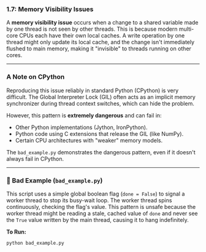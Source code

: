 ### 1.7: Memory Visibility Issues

A **memory visibility issue** occurs when a change to a shared variable made by one thread is not seen by other threads. This is because modern multi-core CPUs each have their own local caches. A write operation by one thread might only update its local cache, and the change isn't immediately flushed to main memory, making it "invisible" to threads running on other cores.

---

### A Note on CPython

Reproducing this issue reliably in standard Python (CPython) is very difficult. The Global Interpreter Lock (GIL) often acts as an implicit memory synchronizer during thread context switches, which can hide the problem.

However, this pattern is **extremely dangerous** and can fail in:
*   Other Python implementations (Jython, IronPython).
*   Python code using C extensions that release the GIL (like NumPy).
*   Certain CPU architectures with "weaker" memory models.

The `bad_example.py` demonstrates the dangerous pattern, even if it doesn't always fail in CPython.

---

### 🔴 Bad Example (`bad_example.py`)

This script uses a simple global boolean flag (`done = False`) to signal a worker thread to stop its busy-wait loop. The worker thread spins continuously, checking the flag's value. This pattern is unsafe because the worker thread might be reading a stale, cached value of `done` and never see the `True` value written by the main thread, causing it to hang indefinitely.

**To Run:**
```bash
python bad_example.py